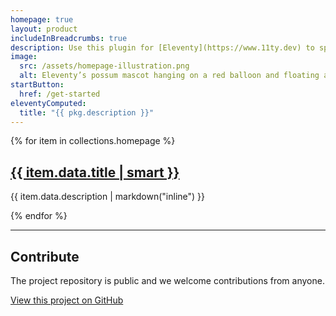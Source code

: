 ```yaml
---
homepage: true
layout: product
includeInBreadcrumbs: true
description: Use this plugin for [Eleventy](https://www.11ty.dev) to spend time writing documentation, not building a website for it.
image:
  src: /assets/homepage-illustration.png
  alt: Eleventy’s possum mascot hanging on a red balloon and floating above a laptop.
startButton:
  href: /get-started
eleventyComputed:
  title: "{{ pkg.description }}"
---
```


<div class="govuk-grid-row">
{% for item in collections.homepage %}
  <section class="govuk-grid-column-one-third-from-desktop govuk-!-margin-bottom-8">
    <h2 class="govuk-heading-m govuk-!-margin-bottom-2">
      <a class="govuk-link govuk-link--no-visited-state" href="{{ item.url }}">{{ item.data.title | smart }}</a>
    </h2>
    <p class="govuk-body">{{ item.data.description | markdown("inline") }}</p>
  </section>
{% endfor %}
  <section class="govuk-grid-column-full">
    <hr class="govuk-section-break govuk-section-break--visible govuk-section-break--xl govuk-!-margin-top-0">
    <h2 class="govuk-heading-m">Contribute</h2>
    <p class="govuk-body">The project repository is public and we welcome contributions from anyone.</p>
    <p class="govuk-body"><a class="govuk-link govuk-link--no-visited-state" href="{{ pkg.repository.url | replace(".git", "") }}">View this project on GitHub</a></p>
  </section>
</div>
